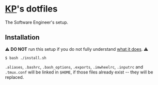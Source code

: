 # [KP](https://github.com/kplachkov)'s dotfiles
The Software Engineer's setup.

## Installation
:warning: **DO NOT** run this setup if you do not fully
understand [what it does](install.sh). :warning:
```terminal
$ bash ./install.sh
```
`.aliases`, `.bashrc`, `.bash_options`, `.exports`, `.imwheelrc`, `.inputrc` and `.tmux.conf` will be linked in `$HOME`, if those files already exist -- they will be replaced.
